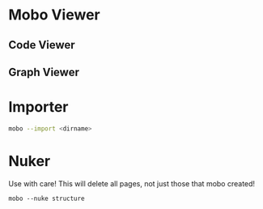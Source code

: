 # Mobo Viewer
## Code Viewer
## Graph Viewer

# Importer
```sh
mobo --import <dirname>
```

# Nuker
Use with care! This will delete all pages, not just those that mobo created!
```
mobo --nuke structure
```